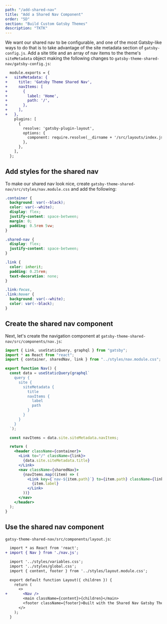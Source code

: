```yaml
---
path: "/add-shared-nav"
title: "Add a Shared Nav Component"
order: "5D"
section: "Build Custom Gatsby Themes"
description: "TKTK"
---
```


We want our shared nav to be configurable, and one of the most Gatsby-like ways to do that is to take advantage of the site metadata section of `gatsby-config.js`. Add a site title and an array of nav items to the theme's `siteMetadata` object making the following changes to `gatsby-theme-shared-nav/gatsby-config.js`:

```diff
  module.exports = {
+   siteMetadata: {
+     title: 'Gatsby Theme Shared Nav',
+     navItems: [
+       {
+         label: 'Home',
+         path: '/',
+       },
+     ],
+   },
    plugins: [
      {
        resolve: 'gatsby-plugin-layout',
        options: {
          component: require.resolve(__dirname + '/src/layouts/index.js'),
        },
      },
    ],
  };
```

## Add styles for the shared nav

To make our shared nav look nice, create `gatsby-theme-shared-nav/src/styles/nav.module.css` and add the following:

```css
.container {
  background: var(--black);
  color: var(--white);
  display: flex;
  justify-content: space-between;
  margin: 0;
  padding: 0.5rem 5vw;
}

.shared-nav {
  display: flex;
  justify-content: space-between;
}

.link {
  color: inherit;
  padding: 0.25rem;
  text-decoration: none;
}

.link:focus,
.link:hover {
  background: var(--white);
  color: var(--black);
}
```

## Create the shared nav component

Next, let's create the navigation component at `gatsby-theme-shared-nav/src/components/nav.js`:

```jsx
import { Link, useStaticQuery, graphql } from "gatsby";
import * as React from "react";
import { container, sharedNav, link } from "../styles/nav.module.css";

export function Nav() {
  const data = useStaticQuery(graphql`
    query {
      site {
        siteMetadata {
          title
          navItems {
            label
            path
          }
        }
      }
    }
  `);

  const navItems = data.site.siteMetadata.navItems;

  return (
    <header className={container}>
      <Link to="/" className={link}>
        {data.site.siteMetadata.title}
      </Link>
      <nav className={sharedNav}>
        {navItems.map((item) => (
          <Link key={`nav-${item.path}`} to={item.path} className={link}>
            {item.label}
          </Link>
        ))}
      </nav>
    </header>
  );
}
```

## Use the shared nav component

`gatsy-theme-shared-nav/src/components/layout.js`:

```diff
  import * as React from 'react';
+ import { Nav } from './nav.js';

  import '../styles/variables.css';
  import '../styles/global.css';
  import { content, footer } from '../styles/layout.module.css';

  export default function Layout({ children }) {
    return (
      <>
+       <Nav />
        <main className={content}>{children}</main>
        <footer className={footer}>Built with the Shared Nav Gatsby Theme</footer>
      </>
    );
  }
```
